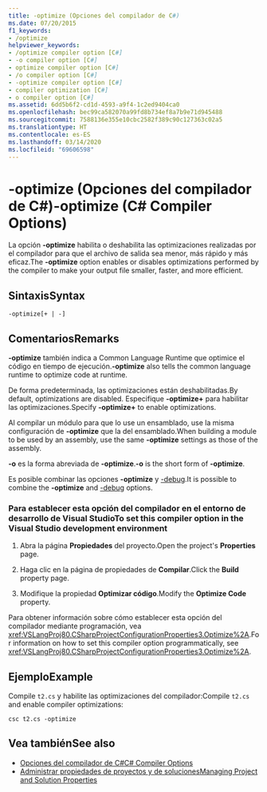 ```yaml
---
title: -optimize (Opciones del compilador de C#)
ms.date: 07/20/2015
f1_keywords:
- /optimize
helpviewer_keywords:
- /optimize compiler option [C#]
- -o compiler option [C#]
- optimize compiler option [C#]
- /o compiler option [C#]
- -optimize compiler option [C#]
- compiler optimization [C#]
- o compiler option [C#]
ms.assetid: 6dd5b6f2-cd1d-4593-a9f4-1c2ed9404ca0
ms.openlocfilehash: bec99ca582070a99fd8b734ef8a7b9e71d945488
ms.sourcegitcommit: 7588136e355e10cbc2582f389c90c127363c02a5
ms.translationtype: HT
ms.contentlocale: es-ES
ms.lasthandoff: 03/14/2020
ms.locfileid: "69606598"
---
```

# <a name="-optimize-c-compiler-options"></a><span data-ttu-id="c9962-102">-optimize (Opciones del compilador de C#)</span><span class="sxs-lookup"><span data-stu-id="c9962-102">-optimize (C# Compiler Options)</span></span>
<span data-ttu-id="c9962-103">La opción **-optimize** habilita o deshabilita las optimizaciones realizadas por el compilador para que el archivo de salida sea menor, más rápido y más eficaz.</span><span class="sxs-lookup"><span data-stu-id="c9962-103">The **-optimize** option enables or disables optimizations performed by the compiler to make your output file smaller, faster, and more efficient.</span></span>  
  
## <a name="syntax"></a><span data-ttu-id="c9962-104">Sintaxis</span><span class="sxs-lookup"><span data-stu-id="c9962-104">Syntax</span></span>  
  
```console  
-optimize[+ | -]  
```  
  
## <a name="remarks"></a><span data-ttu-id="c9962-105">Comentarios</span><span class="sxs-lookup"><span data-stu-id="c9962-105">Remarks</span></span>  
 <span data-ttu-id="c9962-106">**-optimize** también indica a Common Language Runtime que optimice el código en tiempo de ejecución.</span><span class="sxs-lookup"><span data-stu-id="c9962-106">**-optimize** also tells the common language runtime to optimize code at runtime.</span></span>  
  
 <span data-ttu-id="c9962-107">De forma predeterminada, las optimizaciones están deshabilitadas.</span><span class="sxs-lookup"><span data-stu-id="c9962-107">By default, optimizations are disabled.</span></span> <span data-ttu-id="c9962-108">Especifique **-optimize+** para habilitar las optimizaciones.</span><span class="sxs-lookup"><span data-stu-id="c9962-108">Specify **-optimize+** to enable optimizations.</span></span>  
  
 <span data-ttu-id="c9962-109">Al compilar un módulo para que lo use un ensamblado, use la misma configuración de **-optimize** que la del ensamblado.</span><span class="sxs-lookup"><span data-stu-id="c9962-109">When building a module to be used by an assembly, use the same **-optimize** settings as those of the assembly.</span></span>  
  
 <span data-ttu-id="c9962-110">**-o** es la forma abreviada de **-optimize**.</span><span class="sxs-lookup"><span data-stu-id="c9962-110">**-o** is the short form of **-optimize**.</span></span>  
  
 <span data-ttu-id="c9962-111">Es posible combinar las opciones **-optimize** y [-debug](./debug-compiler-option.md).</span><span class="sxs-lookup"><span data-stu-id="c9962-111">It is possible to combine the **-optimize** and [-debug](./debug-compiler-option.md) options.</span></span>  
  
### <a name="to-set-this-compiler-option-in-the-visual-studio-development-environment"></a><span data-ttu-id="c9962-112">Para establecer esta opción del compilador en el entorno de desarrollo de Visual Studio</span><span class="sxs-lookup"><span data-stu-id="c9962-112">To set this compiler option in the Visual Studio development environment</span></span>  
  
1. <span data-ttu-id="c9962-113">Abra la página **Propiedades** del proyecto.</span><span class="sxs-lookup"><span data-stu-id="c9962-113">Open the project's **Properties** page.</span></span>  
  
2. <span data-ttu-id="c9962-114">Haga clic en la página de propiedades de **Compilar**.</span><span class="sxs-lookup"><span data-stu-id="c9962-114">Click the **Build** property page.</span></span>  
  
3. <span data-ttu-id="c9962-115">Modifique la propiedad **Optimizar código**.</span><span class="sxs-lookup"><span data-stu-id="c9962-115">Modify the **Optimize Code** property.</span></span>  
  
 <span data-ttu-id="c9962-116">Para obtener información sobre cómo establecer esta opción del compilador mediante programación, vea <xref:VSLangProj80.CSharpProjectConfigurationProperties3.Optimize%2A>.</span><span class="sxs-lookup"><span data-stu-id="c9962-116">For information on how to set this compiler option programmatically, see <xref:VSLangProj80.CSharpProjectConfigurationProperties3.Optimize%2A>.</span></span>  
  
## <a name="example"></a><span data-ttu-id="c9962-117">Ejemplo</span><span class="sxs-lookup"><span data-stu-id="c9962-117">Example</span></span>  
 <span data-ttu-id="c9962-118">Compile `t2.cs` y habilite las optimizaciones del compilador:</span><span class="sxs-lookup"><span data-stu-id="c9962-118">Compile `t2.cs` and enable compiler optimizations:</span></span>  
  
```console  
csc t2.cs -optimize  
```  
  
## <a name="see-also"></a><span data-ttu-id="c9962-119">Vea también</span><span class="sxs-lookup"><span data-stu-id="c9962-119">See also</span></span>

- [<span data-ttu-id="c9962-120">Opciones del compilador de C#</span><span class="sxs-lookup"><span data-stu-id="c9962-120">C# Compiler Options</span></span>](./index.md)
- [<span data-ttu-id="c9962-121">Administrar propiedades de proyectos y de soluciones</span><span class="sxs-lookup"><span data-stu-id="c9962-121">Managing Project and Solution Properties</span></span>](/visualstudio/ide/managing-project-and-solution-properties)
